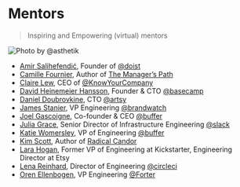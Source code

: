 # Mentors

> Inspiring and Empowering (virtual) mentors

![Photo by @asthetik](https://source.unsplash.com/Uzf1l3RyjNc/640x480)

<ul>
<li><a href="https://twitter.com/amix3k">Amir Salihefendić</a>, Founder of <a href="https://doist.com">@doist</a></li>

<li><a href="https://twitter.com/skamille">Camille Fournier</a>, Author of <a href="http://www.camilletalk.com/">The Manager’s Path</a></li>

<li><a href="https://twitter.com/clairejlew">Claire Lew</a>, CEO of <a href="https://knowyourcompany.com/">@KnowYourCompany</a></li>

<li><a href="https://twitter.com/dhh">David Heinemeier Hansson</a>, Founder & CTO <a href="https://basecamp.com">@basecamp</a></li>

<li><a href="https://twitter.com/dblockdotorg">Daniel Doubrovkine</a>, CTO <a href="https://www.artsy.net">@artsy</a></li>

<li><a href="https://twitter.com/jstanier">James Stanier</a>, VP Engineering <a href="https://www.brandwatch.com">@brandwatch</a></li>

<li><a href="https://twitter.com/joelgascoigne">Joel Gascoigne</a>, Co-founder & CEO <a href="https://buffer.com/">@buffer</a></li>

<li><a href="https://twitter.com/jewelia">Julia Grace</a>, Senior Director of Infrastructure Engineering <a href="https://slack.com">@slack</a></li>

<li><a href="https://twitter.com/katie_womers">Katie Womersley</a>, VP of Engineering <a href="https://buffer.com/">@buffer</a></li>

<li><a href="https://twitter.com/kimballscott">Kim Scott</a>, Author of <a href="https://www.radicalcandor.com//">Radical Candor</a></li>

<li><a href="https://twitter.com/lara_hogan">Lara Hogan</a>, Former VP of Engineering at Kickstarter, Engineering Director at Etsy</li>

<li><a href="https://twitter.com/lrnrd">Lena Reinhard</a>, Director of Engineering <a href="https://circleci.com/">@circleci</a></li>

<li><a href="https://twitter.com/orenellenbogen">Oren Ellenbogen</a>, VP Engineering <a href="https://www.forter.com">@Forter</a></li>

</ul>

